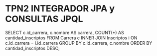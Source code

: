 # TPN2 INTEGRADOR JPA y CONSULTAS JPQL 

SELECT 
    c.id_carrera, 
    c.nombre AS carrera,
    COUNT(*) AS cantidad_inscriptos
FROM 
    Carrera c
INNER JOIN 
    Inscriptos i ON c.id_carrera = i.id_carrera
GROUP BY 
    c.id_carrera, 
    c.nombre
ORDER BY 
    cantidad_inscriptos DESC;

    